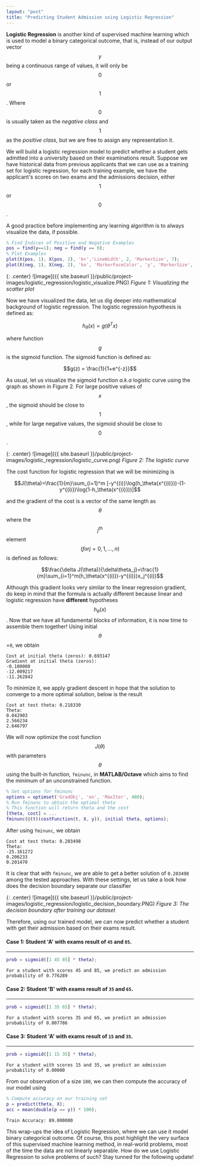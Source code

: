 ```yaml
---
layout: "post"
title: "Predicting Student Admission using Logistic Regression"
---
```


**Logistic Regression** is another kind of supervised machine learning which is used to model a binary categorical outcome, that is, instead of our output vector $$y$$ being a continuous range of values, it will only be $$0$$ or $$1$$. Where $$0$$ is usually taken as the _negative class_ and $$1$$ as the _positive class_, but we are free to assign any representation it.

We will build a logistic regression model to predict whether a student gets admitted into a university based on their examinations result. Suppose we have historical data from previous applicants that we can use as a training set for logistic regression, for each training example, we have the applicant's scores on two exams and the admissions decision, either $$1$$ or $$0$$.

A good practice before implementing any learning algorithm is to always visualize the data, if possible.

```matlab
% Find Indices of Positive and Negative Examples
pos = find(y==1); neg = find(y == 0);
% Plot Examples
plot(X(pos, 1), X(pos, 2), 'k+','LineWidth', 2, 'MarkerSize', 7);
plot(X(neg, 1), X(neg, 2), 'ko', 'MarkerFaceColor', 'y', 'MarkerSize', 7);
```

{: .center}
![image]({{ site.baseurl }}/public/project-images/logistic_regression/logistic_visualize.PNG)
*Figure 1: Visualizing the scatter plot*

Now we have visualized the data, let us dig deeper into mathematical background of logistic regression. The logistic regression hypothesis is defined as:

$$h_\theta(x)=g(\theta^Tx)$$

where function $$g$$ is the sigmoid function. The sigmoid function is defined as:

$$g(z) = \frac{1}{1+e^{-z}}$$

As usual, let us visualize the sigmoid function _a.k.a_ logistic curve using the graph as shown in Figure 2. For large positive values of $$x$$, the sigmoid should be close to $$1$$, while for large negative values, the sigmoid should be close to $$0$$.

{: .center}
![image]({{ site.baseurl }}/public/project-images/logistic_regression/logistic_curve.png)
*Figure 2: The logistic curve*

The cost function for logistic regression that we will be minimizing is

$$J(\theta)=\frac{1}{m}\sum_{i=1}^m [-y^{(i)}\log(h_\theta(x^{(i)}))-(1-y^{(i)})\log(1-h_\theta(x^{(i)}))]$$

and the gradient of the cost is a vector of the same length as $$\theta$$ where the $$j^{th}$$ element $$(for j=0,1,...,n)$$ is defined as follows:

$$\frac{\delta J(\theta)}{\delta\theta_j}=\frac{1}{m}\sum_{i=1}^m(h_\theta(x^{(i)})-y^{(i)})x_j^{(i)}$$

Although this gradient looks very similar to the linear regression gradient, do keep in mind that the formula is actually different because linear and logistic regression have **different** hypotheses $$h_\theta(x)$$. Now that we have all fundamental blocks of information, it is now time to assemble them together! Using initial $$\theta$$=`0`, we obtain

```
Cost at initial theta (zeros): 0.693147
Gradient at initial theta (zeros):
-0.100000 
-12.009217
-11.262842
```
To minimize it, we apply gradient descent in hope that the solution to converge to a more optimal solution, below is the result

```
Cost at test theta: 0.218330
Theta:
0.042903
2.566234
2.646797
```

We will now optimize the cost function $$J(\theta)$$ with parameters $$\theta$$ using the built-in function, `fminunc`, in **MATLAB/Octave** which aims to find the minimum of an unconstrained function.

```matlab
% Set options for fminunc
options = optimset('GradObj', 'on', 'MaxIter', 400);
% Run fminunc to obtain the optimal theta
% This function will return theta and the cost
[theta, cost] = ...
fminunc(@(t)(costFunction(t, X, y)), initial theta, options);
```

After using `fminunc`, we obtain

```
Cost at test theta: 0.203498
Theta:
-25.161272
0.206233
0.201470
```
It is clear that with `fminunc`, we are able to get a better solution of `0.203498` among the tested approaches. With these settings, let us take a look how does the decision boundary separate our classifier

{: .center}
![image]({{ site.baseurl }}/public/project-images/logistic_regression/logistic_decision_boundary.PNG)
*Figure 3: The decision boundary after training our dataset*

Therefore, using our trained model, we can now predict whether a student with get their admission based on their exams result.

#### Case 1: Student 'A' with exams result of `45` and `85`.
---

```matlab
prob = sigmoid([1 45 85] * theta);
```
```
For a student with scores 45 and 85, we predict an admission probability of 0.776289
```

#### Case 2: Student 'B' with exams result of `35` and `65`.
---

```matlab
prob = sigmoid([1 35 65] * theta);
```
```
For a student with scores 35 and 65, we predict an admission probability of 0.007786
```

#### Case 3: Student 'A' with exams result of `15` and `35`.
---

```matlab
prob = sigmoid([1 15 35] * theta);
```
```
For a student with scores 15 and 35, we predict an admission probability of 0.00000
```

From our observation of a size `100`, we can then compute the accuracy of our model using

```matlab
% Compute accuracy on our training set
p = predict(theta, X);
acc = mean(double(p == y)) * 100);
```
```
Train Accuracy: 89.000000
```

This wrap-ups the idea of Logistic Regression, where we can use it model binary categorical outcome. Of course, this post highlight the very surface of this supervised machine learning method, in real-world problems, most of the time the data are not linearly separable. How do we use Logistic Regression to solve problems of such? Stay tunned for the following update!